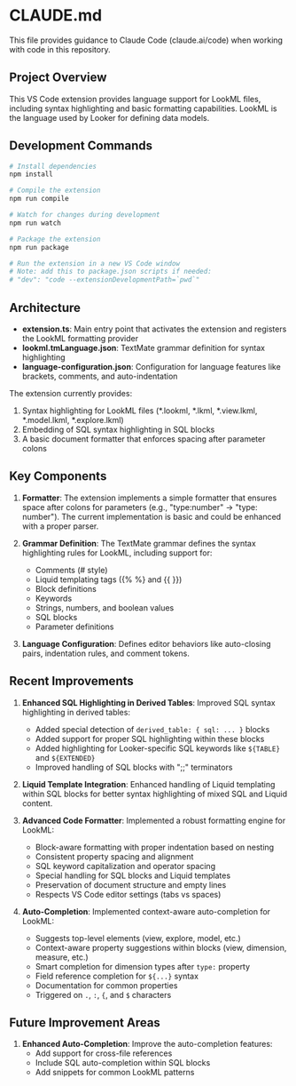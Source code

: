 # CLAUDE.md

This file provides guidance to Claude Code (claude.ai/code) when working with code in this repository.

## Project Overview

This VS Code extension provides language support for LookML files, including syntax highlighting and basic formatting capabilities. LookML is the language used by Looker for defining data models.

## Development Commands

```bash
# Install dependencies
npm install

# Compile the extension
npm run compile

# Watch for changes during development
npm run watch

# Package the extension
npm run package

# Run the extension in a new VS Code window
# Note: add this to package.json scripts if needed:
# "dev": "code --extensionDevelopmentPath=`pwd`"
```

## Architecture

- **extension.ts**: Main entry point that activates the extension and registers the LookML formatting provider
- **lookml.tmLanguage.json**: TextMate grammar definition for syntax highlighting
- **language-configuration.json**: Configuration for language features like brackets, comments, and auto-indentation

The extension currently provides:
1. Syntax highlighting for LookML files (*.lookml, *.lkml, *.view.lkml, *.model.lkml, *.explore.lkml)
2. Embedding of SQL syntax highlighting in SQL blocks
3. A basic document formatter that enforces spacing after parameter colons

## Key Components

1. **Formatter**: The extension implements a simple formatter that ensures space after colons for parameters (e.g., "type:number" → "type: number"). The current implementation is basic and could be enhanced with a proper parser.

2. **Grammar Definition**: The TextMate grammar defines the syntax highlighting rules for LookML, including support for:
   - Comments (# style)
   - Liquid templating tags ({% %} and {{ }})
   - Block definitions
   - Keywords 
   - Strings, numbers, and boolean values
   - SQL blocks
   - Parameter definitions

3. **Language Configuration**: Defines editor behaviors like auto-closing pairs, indentation rules, and comment tokens.

## Recent Improvements

1. **Enhanced SQL Highlighting in Derived Tables**: Improved SQL syntax highlighting in derived tables:
   - Added special detection of `derived_table: { sql: ... }` blocks
   - Added support for proper SQL highlighting within these blocks
   - Added highlighting for Looker-specific SQL keywords like `${TABLE}` and `${EXTENDED}`
   - Improved handling of SQL blocks with ";;" terminators

2. **Liquid Template Integration**: Enhanced handling of Liquid templating within SQL blocks for better syntax highlighting of mixed SQL and Liquid content.

3. **Advanced Code Formatter**: Implemented a robust formatting engine for LookML:
   - Block-aware formatting with proper indentation based on nesting
   - Consistent property spacing and alignment
   - SQL keyword capitalization and operator spacing
   - Special handling for SQL blocks and Liquid templates
   - Preservation of document structure and empty lines
   - Respects VS Code editor settings (tabs vs spaces)

4. **Auto-Completion**: Implemented context-aware auto-completion for LookML:
   - Suggests top-level elements (view, explore, model, etc.)
   - Context-aware property suggestions within blocks (view, dimension, measure, etc.)
   - Smart completion for dimension types after `type:` property
   - Field reference completion for `${...}` syntax
   - Documentation for common properties
   - Triggered on `.`, `:`, `{`, and `$` characters

## Future Improvement Areas

1. **Enhanced Auto-Completion**: Improve the auto-completion features:
   - Add support for cross-file references
   - Include SQL auto-completion within SQL blocks
   - Add snippets for common LookML patterns